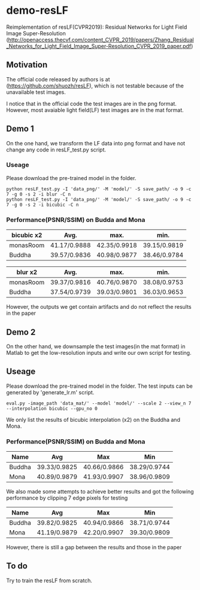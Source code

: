 # demo-resLF
Reimplementation of resLF(CVPR2019): Residual Networks for Light Field Image Super-Resolution
(http://openaccess.thecvf.com/content_CVPR_2019/papers/Zhang_Residual_Networks_for_Light_Field_Image_Super-Resolution_CVPR_2019_paper.pdf)

## Motivation
The official code released by authors is at (https://github.com/shuozh/resLF), which is not testable because of the unavailable test images.

I notice that in the official code the test images are in the png format. However, most avaiable light field(LF) test images are in the mat format.
## Demo 1
On the one hand, we transform the LF data into png format and have not change any code in resLF_test.py script.
### Useage
Please download the pre-trained model in the folder.
```
python resLF_test.py -I 'data_png/' -M 'model/' -S save_path/ -o 9 -c 7 -g 0 -s 2 -i blur -C n
python resLF_test.py -I 'data_png/' -M 'model/' -S save_path/ -o 9 -c 7 -g 0 -s 2 -i bicubic -C n
```
### Performance(PSNR/SSIM) on Budda and Mona

| bicubic x2    |    Avg.   |    max.   |    min.  |
| -------|:-----------:|:-----------:|:-----------:|
| monasRoom | 41.17/0.9888 | 42.35/0.9918 | 39.15/0.9819 |
| Buddha | 39.57/0.9836 | 40.98/0.9877  | 38.46/0.9784   |

| blur x2 |    Avg.   |    max.   |    min.  |
| -------|:-----------:|:-----------:|:-----------:|
| monasRoom | 39.37/0.9816 | 40.76/0.9870 | 38.08/0.9753 |
| Buddha | 37.54/0.9739 | 39.03/0.9801 | 36.03/0.9653    | 

However, the outputs we get contain artifacts and do not reflect the results in the paper
## Demo 2
On the other hand, we downsample the test images(in the mat format) in Matlab to get the low-resolution inputs and write our own script for testing.
## Useage

Please download the pre-trained model in the folder. The test inputs can be generated by 'generate_lr.m' script.
```
eval.py -image_path 'data_mat/' --model 'model/' --scale 2 --view_n 7 --interpolation bicubic --gpu_no 0
```
We only list the results of bicubic interpolation (x2) on the Buddha and Mona.

### Performance(PSNR/SSIM) on Budda and Mona
  
| Name   | Avg        |   Max      |  Min        |
| -------|:-----------:|:-----------:|:-----------:|
| Buddha | 39.33/0.9825 | 40.66/0.9866 | 38.29/0.9744|
| Mona   | 40.89/0.9879 | 41.93/0.9907 | 38.96/0.9809|

We also made some attempts to achieve better results and got the following performance by clipping 7 edge pixels for testing

| Name   | Avg        |   Max      |  Min        |
| -------|:-----------:|:-----------:|:-----------:|
| Buddha | 39.82/0.9825 | 40.94/0.9866 | 38.71/0.9744|
| Mona   | 41.19/0.9879 | 42.20/0.9907 | 39.30/0.9809|

However, there is still a gap between the results and those in the paper

## To do
Try to train the resLF from scratch.


